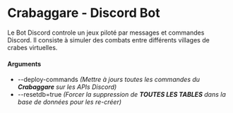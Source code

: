 # Crabaggare - Discord Bot

Le Bot Discord controle un jeux piloté par messages et commandes Discord. Il consiste à simuler des combats entre différents villages de crabes virtuelles.

#### Arguments

- --deploy-commands
  _(Mettre à jours toutes les commandes du **Crabaggare** sur les APIs Discord)_
- --resetdb=true
  _(Forcer la suppression de **TOUTES LES TABLES** dans la base de données pour les re-créer)_
